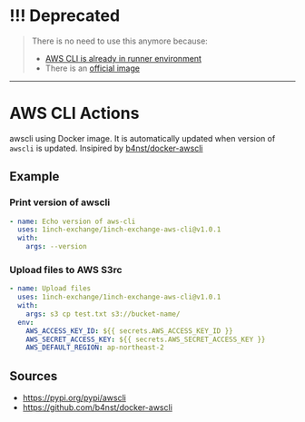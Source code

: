 # !!! Deprecated
> There is no need to use this anymore because:
> - [AWS CLI is already in runner environment](https://stackoverflow.com/questions/59166099/github-action-aws-cli)
> - There is an [official image](https://hub.docker.com/r/amazon/aws-cli)

-----

# AWS CLI Actions

awscli using Docker image.
It is automatically updated when version of `awscli` is updated.
Insipired by [b4nst/docker-awscli](https://github.com/b4nst/docker-awscli)

## Example
 
### Print version of awscli

```yaml
- name: Echo version of aws-cli
  uses: 1inch-exchange/1inch-exchange-aws-cli@v1.0.1
  with:
    args: --version
```

### Upload files to AWS S3rc

```yaml
- name: Upload files
  uses: 1inch-exchange/1inch-exchange-aws-cli@v1.0.1
  with:
    args: s3 cp test.txt s3://bucket-name/
  env:
    AWS_ACCESS_KEY_ID: ${{ secrets.AWS_ACCESS_KEY_ID }}
    AWS_SECRET_ACCESS_KEY: ${{ secrets.AWS_SECRET_ACCESS_KEY }}
    AWS_DEFAULT_REGION: ap-northeast-2
```

## Sources

* https://pypi.org/pypi/awscli
* https://github.com/b4nst/docker-awscli
